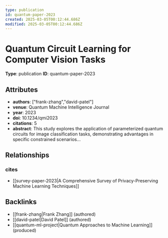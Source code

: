 ```yaml
---
type: publication
id: quantum-paper-2023
created: 2025-03-05T00:12:44.686Z
modified: 2025-03-05T00:12:44.686Z
---
```


# Quantum Circuit Learning for Computer Vision Tasks

**Type**: publication
**ID**: quantum-paper-2023

## Attributes

- **authors**: ["frank-zhang","david-patel"]
- **venue**: Quantum Machine Intelligence Journal
- **year**: 2023
- **doi**: 10.1234/qmi2023
- **citations**: 5
- **abstract**: This study explores the application of parameterized quantum circuits for image classification tasks, demonstrating advantages in specific constrained scenarios...

## Relationships

### cites

- [[survey-paper-2023|A Comprehensive Survey of Privacy-Preserving Machine Learning Techniques]]

## Backlinks

- [[frank-zhang|Frank Zhang]] (authored)
- [[david-patel|David Patel]] (authored)
- [[quantum-ml-project|Quantum Approaches to Machine Learning]] (produced)

